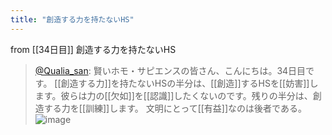 ```yaml
---
title: "創造する力を持たないHS"
---
```


from [[34日目]]
創造する力を持たないHS
> [@Qualia_san](https://twitter.com/Qualia_san/status/1597621087978016771?s=20&t=D4ishJD5ssikBQFm-yjt7w): 賢いホモ・サピエンスの皆さん、こんにちは。34日目です。
> [[創造する力]]を持たないHSの半分は、[[創造]]するHSを[[妨害]]します。彼らは力の[[欠如]]を[[認識]]したくないのです。残りの半分は、創造する力を[[訓練]]します。
> 文明にとって[[有益]]なのは後者である。
> ![image](https://pbs.twimg.com/media/FiviXX1aYAAenHu.png)

